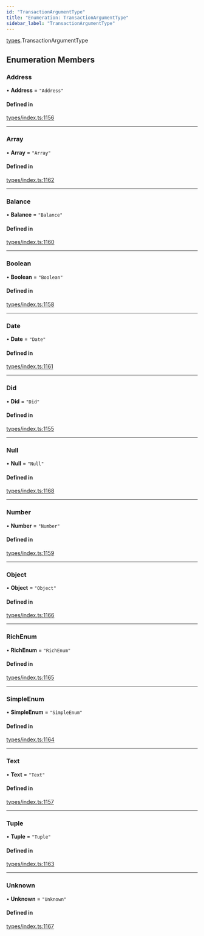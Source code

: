 ```yaml
---
id: "TransactionArgumentType"
title: "Enumeration: TransactionArgumentType"
sidebar_label: "TransactionArgumentType"
---
```


[types](../../../modules/Types/Types.md).TransactionArgumentType

## Enumeration Members

### Address

• **Address** = ``"Address"``

#### Defined in

[types/index.ts:1156](https://github.com/PolymeshAssociation/polymesh-sdk/blob/2d3ac2aea/src/types/index.ts#L1156)

___

### Array

• **Array** = ``"Array"``

#### Defined in

[types/index.ts:1162](https://github.com/PolymeshAssociation/polymesh-sdk/blob/2d3ac2aea/src/types/index.ts#L1162)

___

### Balance

• **Balance** = ``"Balance"``

#### Defined in

[types/index.ts:1160](https://github.com/PolymeshAssociation/polymesh-sdk/blob/2d3ac2aea/src/types/index.ts#L1160)

___

### Boolean

• **Boolean** = ``"Boolean"``

#### Defined in

[types/index.ts:1158](https://github.com/PolymeshAssociation/polymesh-sdk/blob/2d3ac2aea/src/types/index.ts#L1158)

___

### Date

• **Date** = ``"Date"``

#### Defined in

[types/index.ts:1161](https://github.com/PolymeshAssociation/polymesh-sdk/blob/2d3ac2aea/src/types/index.ts#L1161)

___

### Did

• **Did** = ``"Did"``

#### Defined in

[types/index.ts:1155](https://github.com/PolymeshAssociation/polymesh-sdk/blob/2d3ac2aea/src/types/index.ts#L1155)

___

### Null

• **Null** = ``"Null"``

#### Defined in

[types/index.ts:1168](https://github.com/PolymeshAssociation/polymesh-sdk/blob/2d3ac2aea/src/types/index.ts#L1168)

___

### Number

• **Number** = ``"Number"``

#### Defined in

[types/index.ts:1159](https://github.com/PolymeshAssociation/polymesh-sdk/blob/2d3ac2aea/src/types/index.ts#L1159)

___

### Object

• **Object** = ``"Object"``

#### Defined in

[types/index.ts:1166](https://github.com/PolymeshAssociation/polymesh-sdk/blob/2d3ac2aea/src/types/index.ts#L1166)

___

### RichEnum

• **RichEnum** = ``"RichEnum"``

#### Defined in

[types/index.ts:1165](https://github.com/PolymeshAssociation/polymesh-sdk/blob/2d3ac2aea/src/types/index.ts#L1165)

___

### SimpleEnum

• **SimpleEnum** = ``"SimpleEnum"``

#### Defined in

[types/index.ts:1164](https://github.com/PolymeshAssociation/polymesh-sdk/blob/2d3ac2aea/src/types/index.ts#L1164)

___

### Text

• **Text** = ``"Text"``

#### Defined in

[types/index.ts:1157](https://github.com/PolymeshAssociation/polymesh-sdk/blob/2d3ac2aea/src/types/index.ts#L1157)

___

### Tuple

• **Tuple** = ``"Tuple"``

#### Defined in

[types/index.ts:1163](https://github.com/PolymeshAssociation/polymesh-sdk/blob/2d3ac2aea/src/types/index.ts#L1163)

___

### Unknown

• **Unknown** = ``"Unknown"``

#### Defined in

[types/index.ts:1167](https://github.com/PolymeshAssociation/polymesh-sdk/blob/2d3ac2aea/src/types/index.ts#L1167)
